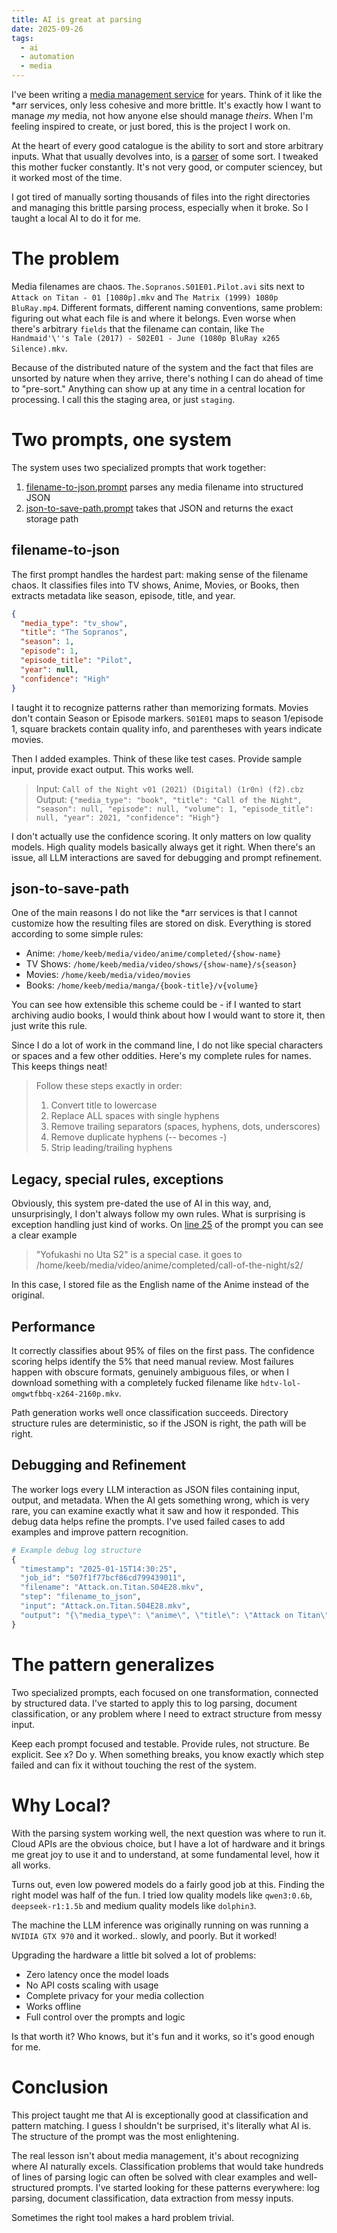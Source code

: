 ```yaml
---
title: AI is great at parsing
date: 2025-09-26
tags:
  - ai
  - automation
  - media
---
```


I've been writing a [media management service](https://github.com/keeb/media-management-service) for years. Think of it like the *arr services, only less cohesive and more brittle. It's exactly how I want to manage *my* media, not how anyone else should manage *theirs*. When I'm feeling inspired to create, or just bored, this is the project I work on. 

At the heart of every good catalogue is the ability to sort and store arbitrary inputs. What that usually devolves into, is a [parser](https://github.com/keeb/media-management-service/blob/main/mediaservice/parse.py) of some sort. I tweaked this mother fucker constantly. It's not very good, or computer sciencey, but it worked most of the time.

I got tired of manually sorting thousands of files into the right directories and managing this brittle parsing process, especially when it broke. So I taught a local AI to do it for me.

# The problem

Media filenames are chaos. `The.Sopranos.S01E01.Pilot.avi` sits next to `Attack on Titan - 01 [1080p].mkv` and `The Matrix (1999) 1080p BluRay.mp4`. Different formats, different naming conventions, same problem: figuring out what each file is and where it belongs. Even worse when there's arbitrary `fields` that the filename can contain, like `The Handmaid'\''s Tale (2017) - S02E01 - June (1080p BluRay x265 Silence).mkv`.

Because of the distributed nature of the system and the fact that files are unsorted by nature when they arrive, there's nothing I can do ahead of time to "pre-sort." Anything can show up at any time in a central location for processing. I call this the staging area, or just `staging`. 

# Two prompts, one system

The system uses two specialized prompts that work together:

1. [filename-to-json.prompt](https://github.com/keeb/media-management-service/blob/main/prompts/filename-to-json.prompt) parses any media filename into structured JSON
2. [json-to-save-path.prompt](https://github.com/keeb/media-management-service/blob/main/prompts/json-to-save-path.prompt) takes that JSON and returns the exact storage path

## filename-to-json

The first prompt handles the hardest part: making sense of the filename chaos. It classifies files into TV shows, Anime, Movies, or Books, then extracts metadata like season, episode, title, and year.

```json
{
  "media_type": "tv_show", 
  "title": "The Sopranos", 
  "season": 1, 
  "episode": 1, 
  "episode_title": "Pilot", 
  "year": null, 
  "confidence": "High"
}
```

I taught it to recognize patterns rather than memorizing formats. Movies don't contain Season or Episode markers. `S01E01` maps to season 1/episode 1, square brackets contain quality info, and parentheses with years indicate movies.

Then I added examples. Think of these like test cases. Provide sample input, provide exact output. This works well.

> Input: `Call of the Night v01 (2021) (Digital) (1r0n) (f2).cbz`
> Output: `{"media_type": "book", "title": "Call of the Night", "season": null, "episode": null, "volume": 1, "episode_title": null, "year": 2021, "confidence": "High"}`

I don't actually use the confidence scoring. It only matters on low quality models. High quality models basically always get it right. When there's an issue, all LLM interactions are saved for debugging and prompt refinement. 

## json-to-save-path

One of the main reasons I do not like the *arr services is that I cannot customize how the resulting files are stored on disk. Everything is stored according to some simple rules:
- Anime: `/home/keeb/media/video/anime/completed/{show-name}`
- TV Shows: `/home/keeb/media/video/shows/{show-name}/s{season}`  
- Movies: `/home/keeb/media/video/movies`
- Books: `/home/keeb/media/manga/{book-title}/v{volume}`

You can see how extensible this scheme could be - if I wanted to start archiving audio books, I would think about how I would want to store it, then just write this rule.

Since I do a lot of work in the command line, I do not like special characters or spaces and a few other oddities. Here's my complete rules for names. This keeps things neat!


> Follow these steps exactly in order:
> 1. Convert title to lowercase
> 2. Replace ALL spaces with single hyphens
> 3. Remove trailing separators (spaces, hyphens, dots, underscores)  
> 4. Remove duplicate hyphens (-- becomes -)
> 5. Strip leading/trailing hyphens


## Legacy, special rules, exceptions

Obviously, this system pre-dated the use of AI in this way, and, unsurprisingly, I don't always follow my own rules. What is surprising is exception handling just kind of works. On [line 25](https://github.com/keeb/media-management-service/blob/main/prompts/json-to-save-path.prompt#L25C1-L25C115) of the prompt you can see a clear example

> "Yofukashi no Uta S2" is a special case. it goes to /home/keeb/media/video/anime/completed/call-of-the-night/s2/

In this case, I stored file as the English name of the Anime instead of the original.


## Performance

It correctly classifies about 95% of files on the first pass. The confidence scoring helps identify the 5% that need manual review. Most failures happen with obscure formats, genuinely ambiguous files, or when I download something with a completely fucked filename like `hdtv-lol-omgwtfbbq-x264-2160p.mkv`.

Path generation works well once classification succeeds. Directory structure rules are deterministic, so if the JSON is right, the path will be right.

## Debugging and Refinement

The worker logs every LLM interaction as JSON files containing input, output, and metadata. When the AI gets something wrong, which is very rare, you can examine exactly what it saw and how it responded. This debug data helps refine the prompts. I've used failed cases to add examples and improve pattern recognition.

```python
# Example debug log structure
{
  "timestamp": "2025-01-15T14:30:25",
  "job_id": "507f1f77bcf86cd799439011", 
  "filename": "Attack.on.Titan.S04E28.mkv",
  "step": "filename_to_json",
  "input": "Attack.on.Titan.S04E28.mkv",
  "output": "{\"media_type\": \"anime\", \"title\": \"Attack on Titan\", ...}"
}
```

# The pattern generalizes

Two specialized prompts, each focused on one transformation, connected by structured data. I've started to apply this to log parsing, document classification, or any problem where I need to extract structure from messy input.

Keep each prompt focused and testable. Provide rules, not structure. Be explicit. See x? Do y. When something breaks, you know exactly which step failed and can fix it without touching the rest of the system.


# Why Local?

With the parsing system working well, the next question was where to run it. Cloud APIs are the obvious choice, but I have a lot of hardware and it brings me great joy to use it and to understand, at some fundamental level, how it all works.

Turns out, even low powered models do a fairly good job at this. Finding the right model was half of the fun. I tried low quality models like `qwen3:0.6b`, `deepseek-r1:1.5b` and medium quality models like `dolphin3`.

The machine the LLM inference was originally running on was running a `NVIDIA GTX 970` and it worked.. slowly, and poorly. But it worked!

Upgrading the hardware a little bit solved a lot of problems:

- Zero latency once the model loads
- No API costs scaling with usage
- Complete privacy for your media collection
- Works offline
- Full control over the prompts and logic

Is that worth it? Who knows, but it's fun and it works, so it's good enough for me.

# Conclusion

This project taught me that AI is exceptionally good at classification and pattern matching. I guess I shouldn't be surprised, it's literally what AI is. The structure of the prompt was the most enlightening.

The real lesson isn't about media management, it's about recognizing where AI naturally excels. Classification problems that would take hundreds of lines of parsing logic can often be solved with clear examples and well-structured prompts. I've started looking for these patterns everywhere: log parsing, document classification, data extraction from messy inputs.

Sometimes the right tool makes a hard problem trivial.
